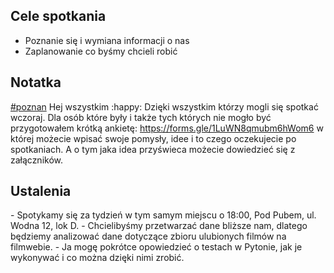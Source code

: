 ## Cele spotkania

* Poznanie się i wymiana informacji o nas
* Zaplanowanie co byśmy chcieli robić

## Notatka

[#poznan](https://dataworkshopclub.slack.com/archives/CGA1X2MQD)
Hej wszystkim :happy: Dzięki wszystkim którzy mogli się spotkać wczoraj. Dla osób które były i także tych których nie mogło być przygotowałem krótką ankietę: https://forms.gle/1LuWN8qmubm6hWom6 w której możecie wpisać swoje pomysły, idee i to czego oczekujecie po spotkaniach. A o tym jaka idea przyświeca możecie dowiedzieć się z załączników.

## Ustalenia

\- Spotykamy się za tydzień w tym samym miejscu o 18:00, Pod Pubem, ul. Wodna 12, lok D.
\- Chcielibyśmy przetwarzać dane bliższe nam, dlatego będziemy analizować dane dotyczące zbioru ulubionych filmów na filmwebie.
\- Ja mogę pokrótce opowiedzieć o testach w Pytonie, jak je wykonywać i co można dzięki nimi zrobić.

